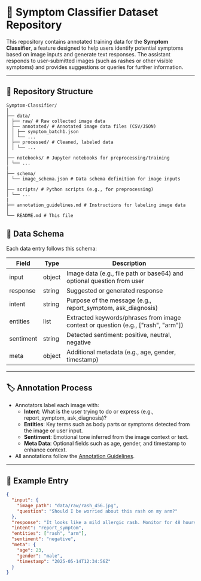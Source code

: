 # 🤖 Symptom Classifier Dataset Repository

This repository contains annotated training data for the **Symptom Classifier**, a feature designed to help users identify potential symptoms based on image inputs and generate text responses. The assistant responds to user-submitted images (such as rashes or other visible symptoms) and provides suggestions or queries for further information.

---

## 📁 Repository Structure
```
Symptom-Classifier/
│
├── data/
│ ├── raw/ # Raw collected image data
│ ├── annotated/ # Annotated image data files (CSV/JSON)
│ │ ├── symptom_batch1.json
│ │ └── ...
│ ├── processed/ # Cleaned, labeled data
│ │ └── ...
│
├── notebooks/ # Jupyter notebooks for preprocessing/training
│ └── ...
|
├── schema/
│ └── image_schema.json # Data schema definition for image inputs
│
├── scripts/ # Python scripts (e.g., for preprocessing)
│ └── ...
|
├── annotation_guidelines.md # Instructions for labeling image data
│
└── README.md # This file
```

## 🧾 Data Schema

Each data entry follows this schema:

| Field         | Type     | Description                                 |
|---------------|----------|---------------------------------------------|
| input         | object   | Image data (e.g., file path or base64) and optional question from user |
| response      | string   | Suggested or generated response             |
| intent        | string   | Purpose of the message (e.g., report_symptom, ask_diagnosis) |
| entities      | list     | Extracted keywords/phrases from image context or question (e.g., ["rash", "arm"]) |
| sentiment     | string   | Detected sentiment: positive, neutral, negative |
| meta          | object   | Additional metadata (e.g., age, gender, timestamp) |

---

## 🏷️ Annotation Process

- Annotators label each image with:
  - **Intent**: What is the user trying to do or express (e.g., report_symptom, ask_diagnosis)?
  - **Entities**: Key terms such as body parts or symptoms detected from the image or user input.
  - **Sentiment**: Emotional tone inferred from the image context or text.
  - **Meta Data**: Optional fields such as age, gender, and timestamp to enhance context.
- All annotations follow the [Annotation Guidelines](annotation/annotation_guidelines.md).

---

## 🧪 Example Entry

```json
{
  "input": {
    "image_path": "data/raw/rash_456.jpg",
    "question": "Should I be worried about this rash on my arm?"
  },
  "response": "It looks like a mild allergic rash. Monitor for 48 hours. If it spreads or itches severely, seek medical advice.",
  "intent": "report_symptom",
  "entities": ["rash", "arm"],
  "sentiment": "negative",
  "meta": {
    "age": 23,
    "gender": "male",
    "timestamp": "2025-05-14T12:34:56Z"
  }
}